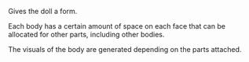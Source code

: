Gives the doll a form.

Each body has a certain amount of space on each face that can be allocated for other parts, including other bodies.

The visuals of the body are generated depending on the parts attached.